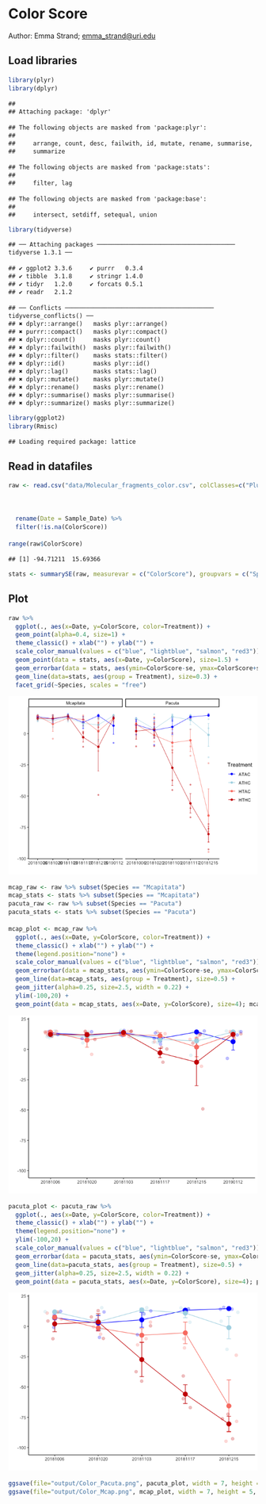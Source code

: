 Color Score
================
Author: Emma Strand; <emma_strand@uri.edu>

## Load libraries

``` r
library(plyr)
library(dplyr)
```

    ## 
    ## Attaching package: 'dplyr'

    ## The following objects are masked from 'package:plyr':
    ## 
    ##     arrange, count, desc, failwith, id, mutate, rename, summarise,
    ##     summarize

    ## The following objects are masked from 'package:stats':
    ## 
    ##     filter, lag

    ## The following objects are masked from 'package:base':
    ## 
    ##     intersect, setdiff, setequal, union

``` r
library(tidyverse)
```

    ## ── Attaching packages ─────────────────────────────────────── tidyverse 1.3.1 ──

    ## ✔ ggplot2 3.3.6     ✔ purrr   0.3.4
    ## ✔ tibble  3.1.8     ✔ stringr 1.4.0
    ## ✔ tidyr   1.2.0     ✔ forcats 0.5.1
    ## ✔ readr   2.1.2

    ## ── Conflicts ────────────────────────────────────────── tidyverse_conflicts() ──
    ## ✖ dplyr::arrange()   masks plyr::arrange()
    ## ✖ purrr::compact()   masks plyr::compact()
    ## ✖ dplyr::count()     masks plyr::count()
    ## ✖ dplyr::failwith()  masks plyr::failwith()
    ## ✖ dplyr::filter()    masks stats::filter()
    ## ✖ dplyr::id()        masks plyr::id()
    ## ✖ dplyr::lag()       masks stats::lag()
    ## ✖ dplyr::mutate()    masks plyr::mutate()
    ## ✖ dplyr::rename()    masks plyr::rename()
    ## ✖ dplyr::summarise() masks plyr::summarise()
    ## ✖ dplyr::summarize() masks plyr::summarize()

``` r
library(ggplot2)
library(Rmisc)
```

    ## Loading required package: lattice

## Read in datafiles

``` r
raw <- read.csv("data/Molecular_fragments_color.csv", colClasses=c("Plug_ID"="character", 
                                                                               "Timepoint"="character",
                                                                               "Sample_Date"="character",
                                                                               "PhotoDate"="character")) %>%
  rename(Date = Sample_Date) %>%
  filter(!is.na(ColorScore))

range(raw$ColorScore)
```

    ## [1] -94.71211  15.69366

``` r
stats <- summarySE(raw, measurevar = c("ColorScore"), groupvars = c("Species", "Date", "Treatment"))
```

## Plot

``` r
raw %>%
  ggplot(., aes(x=Date, y=ColorScore, color=Treatment)) +
  geom_point(alpha=0.4, size=1) +
  theme_classic() + xlab("") + ylab("") +
  scale_color_manual(values = c("blue", "lightblue", "salmon", "red3")) +
  geom_point(data = stats, aes(x=Date, y=ColorScore), size=1.5) +
  geom_errorbar(data = stats, aes(ymin=ColorScore-se, ymax=ColorScore+se), size=0.3, width=.1) +
  geom_line(data=stats, aes(group = Treatment), size=0.3) +
  facet_grid(~Species, scales = "free")
```

![](Colorscore_files/figure-gfm/unnamed-chunk-3-1.png)<!-- -->

``` r
mcap_raw <- raw %>% subset(Species == "Mcapitata")
mcap_stats <- stats %>% subset(Species == "Mcapitata")
pacuta_raw <- raw %>% subset(Species == "Pacuta")
pacuta_stats <- stats %>% subset(Species == "Pacuta")

mcap_plot <- mcap_raw %>%
  ggplot(., aes(x=Date, y=ColorScore, color=Treatment)) +
  theme_classic() + xlab("") + ylab("") +
  theme(legend.position="none") +
  scale_color_manual(values = c("blue", "lightblue", "salmon", "red3")) +
  geom_errorbar(data = mcap_stats, aes(ymin=ColorScore-se, ymax=ColorScore+se), size=0.5, width=.1) +
  geom_line(data=mcap_stats, aes(group = Treatment), size=0.5) +
  geom_jitter(alpha=0.25, size=2.5, width = 0.22) + 
  ylim(-100,20) +
  geom_point(data = mcap_stats, aes(x=Date, y=ColorScore), size=4); mcap_plot
```

![](Colorscore_files/figure-gfm/unnamed-chunk-3-2.png)<!-- -->

``` r
pacuta_plot <- pacuta_raw %>%
  ggplot(., aes(x=Date, y=ColorScore, color=Treatment)) +
  theme_classic() + xlab("") + ylab("") +
  theme(legend.position="none") +
  ylim(-100,20) +
  scale_color_manual(values = c("blue", "lightblue", "salmon", "red3")) +
  geom_errorbar(data = pacuta_stats, aes(ymin=ColorScore-se, ymax=ColorScore+se), size=0.5, width=.1) +
  geom_line(data=pacuta_stats, aes(group = Treatment), size=0.5) +
  geom_jitter(alpha=0.25, size=2.5, width = 0.22) + 
  geom_point(data = pacuta_stats, aes(x=Date, y=ColorScore), size=4); pacuta_plot
```

![](Colorscore_files/figure-gfm/unnamed-chunk-3-3.png)<!-- -->

``` r
ggsave(file="output/Color_Pacuta.png", pacuta_plot, width = 7, height = 5, units = c("in"))
ggsave(file="output/Color_Mcap.png", mcap_plot, width = 7, height = 5, units = c("in"))
```
